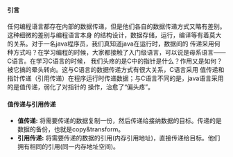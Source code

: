 #### 引言
任何编程语言都存在内部的数据传递，但是他们各自的数据传递方式又略有差别。这种细微的差别与编程语言本身
的结构设计，数据存储，运行，编译等有着莫大的关系。对于一名java程序员，我们真知道java在运行时，数据间的
传递采用何种方式吗？在学习编程的时候，大家都接触了入门级语言，可以说是母系语言——C语言。在学习C语言的时候，
我们头疼的是C中的指针是什么？作用又是如何？被它搞的晕头转向。这与C语言的数据传递方式有很大关系，C语言采用
值传递和指针传递（引用传递）在程序运行时传递数据；与C语言不同的是，java语言采用的是值传递，弱化了对指针的
操作，治愈了“偏头疼”。
#### 值传递与引用传递
* **值传递:** 将需要传递的数据复制一份，然后传递给接纳数据的目标。传递的是数据的备份，也就是copy&transform。
* **引用传递:** 将需要传递的数据的引用(内存引用地址)，直接传递给目标。他们拥有相同的引用(同一内存地址空间)。
